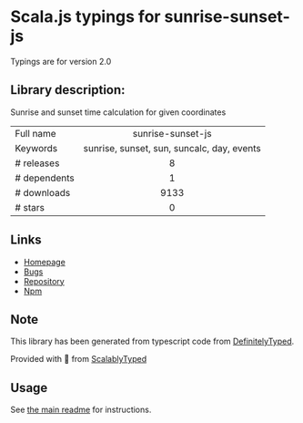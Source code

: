 
# Scala.js typings for sunrise-sunset-js

Typings are for version 2.0

## Library description:
Sunrise and sunset time calculation for given coordinates

|                    |                 |
| ------------------ | :-------------: |
| Full name          | sunrise-sunset-js |
| Keywords           | sunrise, sunset, sun, suncalc, day, events |
| # releases         | 8 |
| # dependents       | 1 |
| # downloads        | 9133 |
| # stars            | 0 |

## Links
- [Homepage](https://github.com/udivankin/sunrise-sunset#readme)
- [Bugs](https://github.com/udivankin/sunrise-sunset/issues)
- [Repository](https://github.com/udivankin/sunrise-sunset)
- [Npm](https://www.npmjs.com/package/sunrise-sunset-js)
    


## Note
This library has been generated from typescript code from [DefinitelyTyped](https://definitelytyped.org).

Provided with :purple_heart: from [ScalablyTyped](https://github.com/oyvindberg/ScalablyTyped)

## Usage
See [the main readme](../../readme.md) for instructions.


